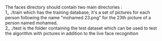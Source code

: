 The faces directory should contain two main directories :<br>
1_ ./train which has the training database, it's a set of pictures for each person following the name "mohamed 23.png" for the 23th picture of a person named mohamed.<br>
2_ ./test is the folder containing the test dataset which can be used to test the algorithm with pictures in addition to the live face recognition
